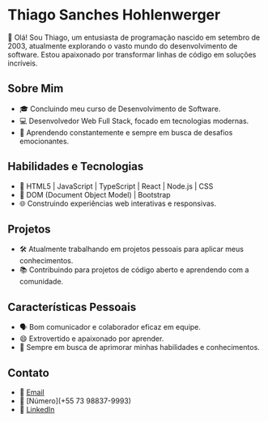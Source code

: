 # Thiago Sanches Hohlenwerger

👋 Olá! Sou Thiago, um entusiasta de programação nascido em setembro de 2003, atualmente explorando o vasto mundo do desenvolvimento de software. Estou apaixonado por transformar linhas de código em soluções incríveis.

## Sobre Mim

- 🎓 Concluindo meu curso de Desenvolvimento de Software.
- 💻 Desenvolvedor Web Full Stack, focado em tecnologias modernas.
- 🌱 Aprendendo constantemente e sempre em busca de desafios emocionantes.

## Habilidades e Tecnologias

- 🚀 HTML5 | JavaScript | TypeScript | React | Node.js | CSS
- 🔧 DOM (Document Object Model) | Bootstrap
- 🌐 Construindo experiências web interativas e responsivas.

## Projetos

- 🛠️ Atualmente trabalhando em projetos pessoais para aplicar meus conhecimentos.
- 📚 Contribuindo para projetos de código aberto e aprendendo com a comunidade.

## Características Pessoais

- 🗣️ Bom comunicador e colaborador eficaz em equipe.
- 😄 Extrovertido e apaixonado por aprender.
- 🎯 Sempre em busca de aprimorar minhas habilidades e conhecimentos.

## Contato

- 📧 [Email](thiagosanchess52@email.com)
- 📱 [Número](+55 73 98837-9993)
- 💼 [LinkedIn](https://www.linkedin.com/in/thiago-sanches-hohlenwerger-117972234/)

